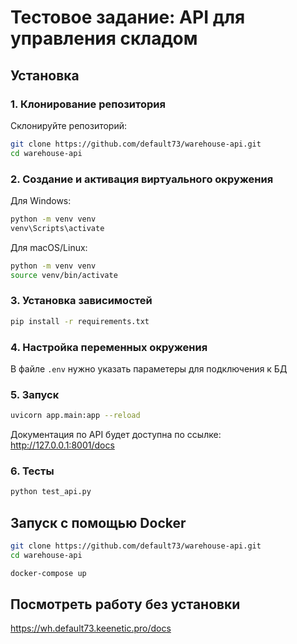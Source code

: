 # Тестовое задание: API для управления складом

## Установка

### 1. Клонирование репозитория

Склонируйте репозиторий:

```bash
git clone https://github.com/default73/warehouse-api.git
cd warehouse-api
```

### 2. Создание и активация виртуального окружения

Для Windows:
```bash
python -m venv venv
venv\Scripts\activate
```
Для macOS/Linux:
```bash
python -m venv venv
source venv/bin/activate
```

### 3. Установка зависимостей

```bash
pip install -r requirements.txt
```

### 4. Настройка переменных окружения
В файле `.env` нужно указать параметеры для подключения к БД


### 5. Запуск 

```bash
uvicorn app.main:app --reload
```
Документация по API будет доступна по ссылке: http://127.0.0.1:8001/docs

### 6. Тесты

```bash
python test_api.py
```

## Запуск с помощью Docker

```bash
git clone https://github.com/default73/warehouse-api.git
cd warehouse-api
```
```bash
docker-compose up
```


## Посмотреть работу без установки
https://wh.default73.keenetic.pro/docs